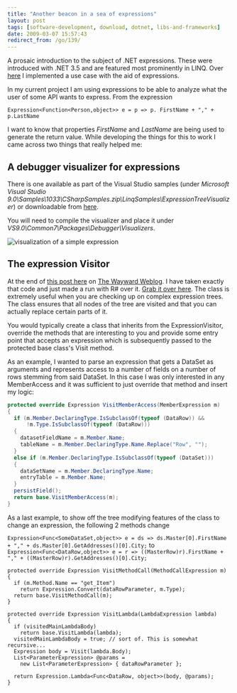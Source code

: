 ```yaml
---
title: "Another beacon in a sea of expressions"
layout: post
tags: [software-development, download, dotnet, libs-and-frameworks]
date: 2009-03-07 15:57:43
redirect_from: /go/139/
---
```


A prosaic introduction to the subject of .NET expressions. These were introduced with .NET 3.5 and are featured most prominently in LINQ. Over [here](/go/118) I implemented a use case with the aid of expressions.

In my current project I am using expressions to be able to analyze what the user of some API wants to express. From the expression

    Expression<Function<Person,object>> e = p => p. FirstName + "," + p.LastName

I want to know that properties _FirstName_ and _LastName_ are being used to generate the return value. While developing the things for this to work I came across two things that really helped me:

## A debugger visualizer for expressions

There is one available as part of the Visual Studio samples (under _Microsoft Visual Studio 9.0\Samples\1033\CSharpSamples.zip\LinqSamples\ExpressionTreeVisualizer_) or downloadable from [here](http://code.msdn.microsoft.com/csharpsamples).

You will need to compile the visualizer and place it under _VS9.0\Common7\Packages\Debugger\Visualizers_.

![visualization of a simple expression](/assets/expressiontreevisualizer.jpg)

## The expression Visitor

At the end of [this post here](http://blogs.msdn.com/mattwar/archive/2007/07/31/linq-building-an-iqueryable-provider-part-ii.aspx) on [The Wayward Weblog](http://blogs.msdn.com/mattwar/). I have taken exactly that code and just made a run with R# over it. [Grab it over here](/assets/ExpressionVisitor.cs). The class is extremely useful when you are checking up on complex expression trees. The class ensures that all nodes of the tree are visited and that you can actually replace certain parts of it. 

You would typically create a class that inherits from the ExpressionVisitor, override the methods that are interesting to you and provide some entry point that accepts an expression which is subsequently passed to the protected base class's Visit method. 

As an example, I wanted to parse an expression that gets a DataSet as arguments and represents access to a number of fields on a number of rows stemming from said DataSet. In this case I was only interested in any MemberAccess and it was sufficient to just override that method and insert my logic:

```csharp
protected override Expression VisitMemberAccess(MemberExpression m)
{
  if (m.Member.DeclaringType.IsSubclassOf(typeof (DataRow)) &&
      !m.Type.IsSubclassOf(typeof (DataRow)))
  {
    datasetFieldName = m.Member.Name;
    tableName = m.Member.DeclaringType.Name.Replace("Row", "");
  }
  else if (m.Member.DeclaringType.IsSubclassOf(typeof (DataSet)))
  {
    dataSetName = m.Member.DeclaringType.Name;
    entryTable = m.Member.Name;
  }
  persistField();
  return base.VisitMemberAccess(m);
}
```

As a last example, to show off the tree modifying features of the class to change an expression, the following 2 methods change

`Expression<Func<SomeDataSet,object>> e = ds => ds.Master[0].FirstName + "," + ds.Master[0].GetAddresses()[0].City;`
to 
`Expression<Func<DataRow,object>> e = r => ((MasterRow)r).FirstName + "," + ((MasterRow)r).GetAddresses()[0].City;`


    protected override Expression VisitMethodCall(MethodCallExpression m)
    {
      if (m.Method.Name == "get_Item")
        return Expression.Convert(dataRowParameter, m.Type);
      return base.VisitMethodCall(m);
    }

    protected override Expression VisitLambda(LambdaExpression lambda)
    {
      if (visitedMainLambdaBody) 
        return base.VisitLambda(lambda);
      visitedMainLambdaBody = true; // sort of. This is somewhat recursive...
      Expression body = Visit(lambda.Body);
      List<ParameterExpression> @params =
        new List<ParameterExpression> { dataRowParameter };

      return Expression.Lambda<Func<DataRow, object>>(body, @params);
    }